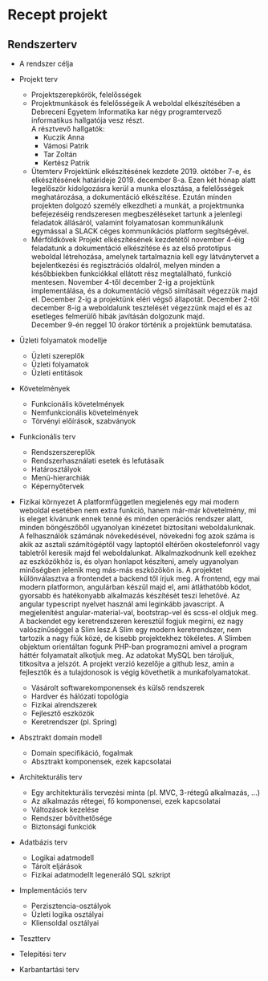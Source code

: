 # Recept projekt

Rendszerterv
---
- A rendszer célja
- Projekt terv
    - Projektszerepkörök, felelősségek
    - Projektmunkások és felelősségeik
        A weboldal elkészítésében a Debreceni Egyetem Informatika kar  négy programtervező informatikus hallgatója vesz részt.  
        A résztvevő hallgatók:
        - Kuczik Anna
        - Vámosi Patrik
        - Tar Zoltán
        - Kertész Patrik
    - Ütemterv
        Projektünk elkészítésének kezdete 2019. október 7-e, és elkészítésének határideje 2019. december 8-a. Ezen két hónap alatt legelőször kidolgozásra kerül a munka elosztása, a felelősségek meghatározása, a dokumentáció elkészítése. Ezután minden projekten dolgozó személy elkezdheti a munkát, a projektmunka befejezéséig rendszeresen megbeszéléseket tartunk a jelenlegi feladatok állásáról, valamint folyamatosan kommunikálunk egymással a SLACK céges kommunikációs platform segítségével.  
    - Mérföldkövek
        Projekt elkészítésének kezdetétől november 4-éig feladatunk a dokumentáció elkészítése és az első prototípus weboldal létrehozása, amelynek tartalmaznia kell egy látványtervet a bejelentkezési és regisztrációs oldalról, melyen minden a későbbiekben funkciókkal ellátott rész megtalálható, funkció mentesen. 
        November 4-től december 2-ig a projektünk implementálása, és a dokumentáció végső simításait végezzük majd el. December 2-ig a projektünk eléri végső állapotát.
        December 2-től december 8-ig a weboldalunk tesztelését végezzünk majd el és az esetleges felmerülő hibák javításán dolgozunk majd.  
        December 9-én reggel 10 órakor történik a projektünk bemutatása.
- Üzleti folyamatok modellje
  - Üzleti szereplők
  - Üzleti folyamatok
  - Üzleti entitások
- Követelmények
  - Funkcionális követelmények
  - Nemfunkcionális követelmények
  - Törvényi előírások, szabványok 
- Funkcionális terv
  - Rendszerszereplők
  - Rendszerhasználati esetek és lefutásaik
  - Határosztályok
  - Menü-hierarchiák
  - Képernyőtervek
- Fizikai környezet
    A platformfüggetlen megjelenés egy mai modern weboldal esetében nem extra funkció, hanem már-már követelmény, mi is eleget kívánunk ennek tenné és minden operációs rendszer alatt, minden böngészőből  ugyanolyan kinézetet biztosítani weboldalunknak. 
    A felhasználók számának növekedésével, növekedni fog azok száma is akik az asztali számítógéptől vagy laptoptól eltérően okostelefonról vagy tabletről keresik majd fel weboldalunkat. Alkalmazkodnunk kell ezekhez az eszközökhöz is, és olyan honlapot készíteni, amely ugyanolyan minőségben jelenik meg más-más eszközökön is.
    A projektet különválasztva a frontendet a backend től írjuk meg.
    A frontend, egy mai modern platformon, angulárban készül majd el,
    ami átláthatóbb kódot, gyorsabb és hatékonyabb alkalmazás készítését teszi lehetővé.
    Az angular typescript nyelvet használ ami leginkább javascript.
    A megjelenítést angular-material-val, bootstrap-vel és scss-el oldjuk meg.
            A backendet egy keretrendszeren keresztül fogjuk megirni, ez nagy
            valószínűséggel a Slim lesz.A Slim egy modern keretrendszer, nem       
    tartozik a nagy fiúk közé, de kisebb projektekhez tökéletes.
    A Slimben objektum orientáltan fogunk PHP-ban programozni amivel
        a program háttér folyamatait alkotjuk meg.
        Az adatokat MySQL ben tároljuk, titkosítva a jelszót.
    A projekt verzió kezelője a github lesz, amin a fejlesztők és a
            tulajdonosok is végig követhetik a munkafolyamatokat.

  - Vásárolt softwarekomponensek és külső rendszerek
  - Hardver és hálózati topológia
  - Fizikai alrendszerek
  - Fejlesztő eszközök
  - Keretrendszer (pl. Spring)
- Absztrakt domain modell
  - Domain specifikáció, fogalmak
  - Absztrakt komponensek, ezek kapcsolatai
  
- Architekturális terv
  - Egy architekturális tervezési minta (pl. MVC, 3-rétegű alkalmazás, …)
  - Az alkalmazás rétegei, fő komponensei, ezek kapcsolatai
  - Változások kezelése
  - Rendszer bővíthetősége
  - Biztonsági funkciók
  
- Adatbázis terv
  - Logikai adatmodell
  - Tárolt eljárások
  - Fizikai adatmodellt legeneráló SQL szkript
  
- Implementációs terv
  - Perzisztencia-osztályok
  - Üzleti logika osztályai
  - Kliensoldal osztályai
  
- Tesztterv
 
- Telepítési terv

- Karbantartási terv
